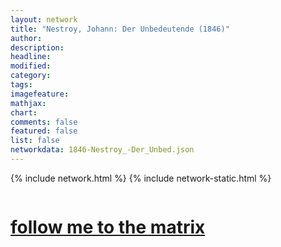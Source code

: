 ```yaml
---
layout: network
title: "Nestroy, Johann: Der Unbedeutende (1846)"
author:
description:
headline:
modified:
category:
tags: 
imagefeature: 
mathjax: 
chart: 
comments: false
featured: false
list: false
networkdata: 1846-Nestroy_-Der_Unbed.json
---
```

{% include network.html %}
{% include network-static.html %}
<div class="row">
  <div class="small-5 small-centered columns"><a href="/matrix117"><h1>follow me to the matrix</h1></a>
</div>
</div>
